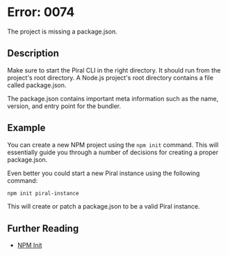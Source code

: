 # Error: 0074

The project is missing a package.json.

## Description

Make sure to start the Piral CLI in the right directory. It should run from the project's
root directory. A Node.js project's root directory contains a file called package.json.

The package.json contains important meta information such as the name, version, and entry
point for the bundler.

## Example

You can create a new NPM project using the `npm init` command. This will essentially guide
you through a number of decisions for creating a proper package.json.

Even better you could start a new Piral instance using the following command:

```sh
npm init piral-instance
```

This will create or patch a package.json to be a valid Piral instance.

## Further Reading

 - [NPM Init](https://docs.npmjs.com/cli/init)
